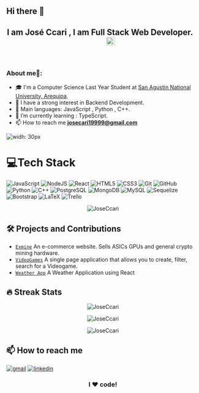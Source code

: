 ## Hi there 👋
<h2 align="center"> I am José Ccari , I am Full Stack Web Developer.&nbsp &nbsp &nbsp &nbsp &nbsp &nbsp <a href="https://www.linkedin.com/in/josecari">
  <img align="rigth" alt="JoseCcari Linkdein" width="22px" src="https://cdn.jsdelivr.net/npm/simple-icons@v3/icons/linkedin.svg" />
</a></h2>
<br>  

### About me🧑:

- 🎓 I'm a Computer Science Last Year Student at [San Agustin National University, Arequipa](https://www.unsa.edu.pe/en/).
- 📝 I have a strong interest in Backend Development.
- 🌟 Main languages: JavaScript , Python , C++.
- 🌱 I’m currently learning : TypeScript.
- 📫 How to reach me **josecari19999@gmail.com**

![widh: 30px](https://camo.githubusercontent.com/992babdffd8c74a1502de375fbdf7e4d54773242/68747470733a2f2f6d656469612e67697068792e636f6d2f6d656469612f53576f536b4e36447854737a71494b4571762f67697068792e676966)
<br>

  # 💻Tech Stack 
  
![JavaScript](https://img.shields.io/badge/javascript-%23323330.svg?style=for-the-badge&logo=javascript&logoColor=%23F7DF1E)
![NodeJS](https://img.shields.io/badge/node.js-6DA55F?style=for-the-badge&logo=node.js&logoColor=white)
![React](https://img.shields.io/badge/react-%2320232a.svg?style=for-the-badge&logo=react&logoColor=%2361DAFB)
![HTML5](https://img.shields.io/badge/html5-%23E34F26.svg?style=for-the-badge&logo=html5&logoColor=white)
![CSS3](https://img.shields.io/badge/css3-%231572B6.svg?style=for-the-badge&logo=css3&logoColor=white)
![Git](https://img.shields.io/badge/git-%23F05033.svg?style=for-the-badge&logo=git&logoColor=white)
![GitHub](https://img.shields.io/badge/github-%23121011.svg?style=for-the-badge&logo=github&logoColor=white)
![Python](https://img.shields.io/badge/python-3670A0?style=for-the-badge&logo=python&logoColor=ffdd54)
![C++](https://img.shields.io/badge/c++-%2300599C.svg?style=for-the-badge&logo=c%2B%2B&logoColor=white)
![PostgreSQL](https://img.shields.io/badge/PostgreSQL-%234ea94b.svg?style=for-the-badge&logo=PostgreSQL&logoColor=white)
![MongoDB](https://img.shields.io/badge/MongoDB-%234ea94b.svg?style=for-the-badge&logo=mongodb&logoColor=white)
![MySQL](https://img.shields.io/badge/mysql-%2300f.svg?style=for-the-badge&logo=mysql&logoColor=white)
![Sequelize](https://img.shields.io/badge/Sequelize-%2300f.svg?style=for-the-badge&logo=Sequelize&logoColor=white)
![Bootstrap](https://img.shields.io/badge/bootstrap-%23563D7C.svg?style=for-the-badge&logo=bootstrap&logoColor=white)
![LaTeX](https://img.shields.io/badge/latex-%23008080.svg?style=for-the-badge&logo=latex&logoColor=white)
![Trello](https://img.shields.io/badge/Trello-%23026AA7.svg?style=for-the-badge&logo=Trello&logoColor=white)

  
 
<p align="center"> <img src="https://komarev.com/ghpvc/?username=JoseCcari&label=Profile%20views&color=0e75b6&style=plastic" alt="JoseCcari" /> </p>

## 🛠️ Projects and Contributions

- [`Exmine`](https://github.com/JoseCcari/Final-Project-Exmine) An e-commerce website. Sells ASICs GPUs and general crypto mining hardware.
- [`VideoGames`](https://github.com/JoseCcari/VideogamesPage) A single page application that allows you to create, filter, search for a Videogame.
- [`Weather App`](https://github.com/JoseCcari/WeatherApp-react) A Weather Application using React

## 🔥 Streak Stats

<p align="center"><img src="https://github-readme-stats.vercel.app/api?username=JoseCcari&show_icons=true&theme=algolia" alt="JoseCcari"/></p>


<p align="center"><img src="https://github-readme-streak-stats.herokuapp.com/?user=JoseCcari&theme=algolia" alt="JoseCcari"  /></p>

<p align="center"><img src="https://github-readme-stats.vercel.app/api/top-langs/?username=JoseCcari&theme=algolia&hide_border=false&include_all_commits=false&count_private=false&layout=compact" alt="JoseCcari"  /></p>


## 📫 How to reach me

[![gmail](https://img.shields.io/badge/-Gmail-%23333?style=for-the-badge&logo=gmail&logoColor=white)](mailto:osecari19999@gmail.com)
[![linkedin](https://img.shields.io/badge/linkedin-%230077B5.svg?&style=for-the-badge&logo=linkedin&logoColor=white)](https://www.linkedin.com/in/josecari) 

<div align="center">

### I ❤️ code!

</div>

